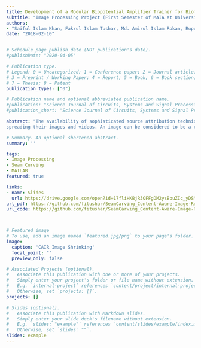 ```yaml
---
title: Development of a Modular Biopotential Amplifier Trainer for Biomedical Instrumentation Laboratory Experiments
subtitle: "Image Processing Project ​(First Semester of MAIA at University of Burgundy, February 2018)."
authors:
- "Saiful Islam Khan, Fakrul Islam Tushar, Md. Amirul Islam Rokan, Rupu Chowdhury"
date: "2018-02-10"


# Schedule page publish date (NOT publication's date).
#publishDate: "2020-04-05"

# Publication type.
# Legend: 0 = Uncategorized; 1 = Conference paper; 2 = Journal article;
# 3 = Preprint / Working Paper; 4 = Report; 5 = Book; 6 = Book section;
# 7 = Thesis; 8 = Patent
publication_types: ["0"]

# Publication name and optional abbreviated publication name.
#publication: "Science Journal of Circuits, Systems and Signal Processing. Vol. 7, No. 2, 2018, pp. 48-59"
#publication_short: "Science Journal of Circuits, Systems and Signal Processing. Vol. 7, No. 2, 2018, pp. 48-59"

abstract: "The availability of sophisticated source attribution techniques raises new concerns about privacy and anonymity of photographers, activists, and human right defenders who need to stay anonymous while
spreading their images and videos. An image can be considered to be a combination of both significant (foreground) objects and some less significant (background) objects. Content aware image resizing (CAIR) algorithm uses the different edge detection methods to segregate the useful objects from the background. When applied to an image, CAIR can resize the image to a very different aspect ratio without destroying the aspect ratio of the useful objects in the image. In this project, we simply implement a content aware image resizing (CAIR) in MATLAB environment. The main idea to implement CAIR is to remove or insert the vertical or horizontal seams (paths of pixel) having the lowest energy. After implanted the Seam Carving Algorithm for Content aware image resizing (CAIR), analysis shows that the implemented seam carving for CAIR can generate more desirable resized images than cropping, resampling, and conventional seam carving techniques."

# Summary. An optional shortened abstract.
summary: ''

tags:
- Image Processing
- Seam Curving
- MATLAB
featured: true

links:
- name: Slides
  url: https://drive.google.com/open?id=17fliHKBjR3QFFgDM2ysBbuZIc_yDSMdj
url_pdf: https://github.com/fitushar/SeamCarving_Content-Aware-Image-Resizing/blob/master/Report%20on%20Image%20Processing%20Project.pdf
url_code: https://github.com/fitushar/SeamCarving_Content-Aware-Image-Resizing



# Featured image
# To use, add an image named `featured.jpg/png` to your page's folder.
image:
  caption: 'CAIR Image Shrinking'
  focal_point: ""
  preview_only: false

# Associated Projects (optional).
#   Associate this publication with one or more of your projects.
#   Simply enter your project's folder or file name without extension.
#   E.g. `internal-project` references `content/project/internal-project/index.md`.
#   Otherwise, set `projects: []`.
projects: []

# Slides (optional).
#   Associate this publication with Markdown slides.
#   Simply enter your slide deck's filename without extension.
#   E.g. `slides: "example"` references `content/slides/example/index.md`.
#   Otherwise, set `slides: ""`.
slides: example
---
```

